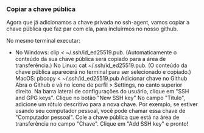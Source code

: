 ### Copiar a chave pública

Agora que já adicionamos a chave privada no ssh-agent, vamos copiar a chave pública que faz par com ela, para incluirmos no nosso github.

No mesmo terminal executar:
- No Windows: clip < ~/.ssh/id_ed25519.pub. (Automaticamente o conteúdo da sua chave pública será copiado para a área de transferência.)
No Linux: cat ~/.ssh/id_ed25519.pub. (O conteúdo da chave pública aparecerá no terminal para ser selecionado e copiado.)
MacOS: pbcopy < ~/.ssh/id_ed25519.pub
Adicionar chave no Github
Abra o Github e vá no ícone de perfil > Settings, no canto superior direito.
Na barra lateral de configurações do usuário, clique em "SSH and GPG keys".
Clique no botão "New SSH key"
No campo "Título", adicione um rótulo descritivo para a nova chave. Por exemplo, se estiver usando seu computador pessoal, você pode chamar essa chave de "Computador pessoal".
Cole a chave pública que está na área de transferência no campo "Chave".
Clique em "Add SSH key" e pronto!
